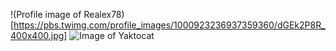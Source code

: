 !(Profile image of Realex78)[https://pbs.twimg.com/profile_images/1000923236937359360/dGEk2P8R_400x400.jpg]
![Image of Yaktocat](https://octodex.github.com/images/yaktocat.png)
